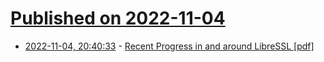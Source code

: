 # [Published on 2022-11-04](index.md)

* [2022-11-04, 20:40:33](https://news.ycombinator.com/item?id=33473440) - [Recent Progress in and around LibreSSL [pdf]](https://www.openbsd.org/papers/eurobsdcon2022-tb-libressl.pdf)
